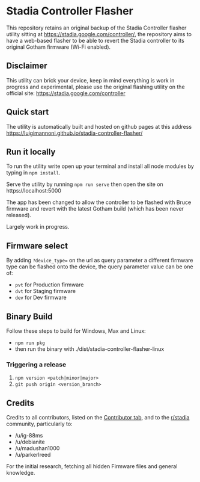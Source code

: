 # Stadia Controller Flasher

This repository retains an original backup of the Stadia Controller flasher utility sitting at https://stadia.google.com/controller/, the repository aims to have a web-based flasher to be able to revert the Stadia controller to its original Gotham firmware (Wi-Fi enabled).

## Disclaimer

This utility can brick your device, keep in mind everything is work in progress and experimental, please use the original flashing utility on the official site: https://stadia.google.com/controller

## Quick start

The utility is automatically built and hosted on github pages at this address https://luigimannoni.github.io/stadia-controller-flasher/

## Run it locally

To run the utility write open up your terminal and install all node modules by typing in `npm install`.

Serve the utility by running `npm run serve` then open the site on https://localhost:5000

The app has been changed to allow the controller to be flashed with Bruce firmware and revert with the latest Gotham build (which has been never released).

Largely work in progress.

## Firmware select

By adding `?device_type=` on the url as query parameter a different firmware type can be flashed onto the device, the query parameter value can be one of:

- `pvt` for Production firmware
- `dvt` for Staging firmware
- `dev` for Dev firmware

## Binary Build

Follow these steps to build for Windows, Max and Linux:
- `npm run pkg`
- then run the binary with ./dist/stadia-controller-flasher-linux

### Triggering a release

1. `npm version <patch|minor|major>`
2. `git push origin <version_branch>`

## Credits

Credits to all contributors, listed on the [Contributor tab](https://github.com/luigimannoni/stadia-controller-flasher/graphs/contributors), and to the [r/stadia](https://reddit.com/r/stadia) community, particularly to:

- /u/ig-88ms
- /u/debianite
- /u/madushan1000
- /u/parkerlreed

For the initial research, fetching all hidden Firmware files and general knowledge.
